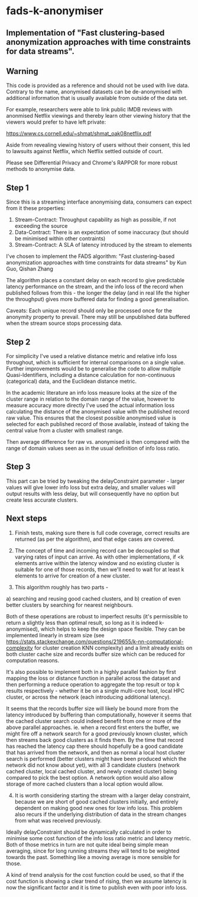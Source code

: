 # fads-k-anonymiser
## Implementation of "Fast clustering-based anonymization approaches with time constraints for data streams".

Warning
-------

This code is provided as a reference and should not be used with live
data. Contrary to the name, anonymised datasets can be de-anonymised with
additional information that is usually available from outside of the data set.

For example, researchers were able to link public IMDB reviews with anonmised
Netflix viewings and thereby learn other viewing history that the viewers would
prefer to have left private:

https://www.cs.cornell.edu/~shmat/shmat_oak08netflix.pdf

Aside from revealing viewing history of users without their consent, this led
to lawsuits against Netflix, which Netflix settled outside of court.

Please see Differential Privacy and Chrome's RAPPOR for more robust methods to
anonymise data.

Step 1
------

Since this is a streaming interface anonymising data, consumers can expect from
it these properties:

1) Stream-Contract: Throughput capability as high as possible, if not exceeding
the source
2) Data-Contract: There is an expectation of some inaccuracy (but should be
minimised within other contraints)
3) Stream-Contract: A SLA of latency introduced by the stream to elements

I've chosen to implement the FADS algorithm: "Fast clustering-based
anonymization approaches with time constraints for data streams" by Kun Guo,
Qishan Zhang

The algorithm places a constant delay on each record to give predictable
latency performance on the stream, and the info loss of the record when
published follows from this - the longer the delay (and in real life the higher
the throughput) gives more buffered data for finding a good generalisation.

Caveats:
Each unique record should only be processed once for the anonymity property
to prevail.
There may still be unpublished data buffered when the stream source stops
processing data.

Step 2
------

For simplicity I've used a relative distance metric and relative info loss
throughout, which is sufficient for internal comparisons on a single value.
Further improvements would be to generalise the code to allow multiple
Quasi-Identifiers, including a distance calculation for non-continuous
(categorical) data, and the Euclidean distance metric.

In the academic literature an info loss measure looks at the size of the
cluster range in relation to the domain range of the value, however to measure
accuracy more directly I've used the actual information loss calculating the
distance of the anonymised value with the published record raw value. This
ensures that the closest possible anonymised value is selected for each
published record of those available, instead of taking the central value from a
cluster with smallest range.

Then average difference for raw vs. anonymised is then compared with the range
of domain values seen as in the usual definition of info loss ratio.

Step 3
------

This part can be tried by tweaking the delayConstraint parameter - larger
values will give lower info loss but extra delay, and smaller values will
output results with less delay, but will consequently have no option but create
less accurate clusters.

Next steps
----------

1. Finish tests, making sure there is full code coverage, correct results are
returned (as per the algorithm), and that edge cases are covered.

2. The concept of time and incoming record can be decoupled so that varying
rates of input can arrive. As with other implementations, if <k elements arrive
within the latency window and no existing cluster is suitable for one of those
records, then we'll need to wait for at least k elements to arrive for creation
of a new cluster.

3. This algorithm roughly has two parts -

a) searching and reusing good cached clusters, and
b) creation of even better clusters by searching for nearest neighbours.

Both of these operations are robust to imperfect results (it's permissible to
return a slightly less than optimal result, so long as it is indeed
k-anonymised), which helps to keep the design space flexible. They can be
implemented linearly in stream size (see
https://stats.stackexchange.com/questions/219655/k-nn-computational-complexity
for cluster creation KNN complexity) and a limit already exists on both cluster
cache size and records buffer size which can be reduced for computation
reasons.

It's also possible to implement both in a highly parallel fashion by first
mapping the loss or distance function in parallel across the dataset and then
performing a reduce operation to aggregate the top result or top k results
respectively - whether it be on a single multi-core host, local HPC cluster, or
across the network (each introducing additional latency).

It seems that the records buffer size will likely be bound more from the
latency introduced by buffering than computationally, however it seems that the
cached cluster search could indeed benefit from one or more of the above
parallel approaches.  ie. when a record first enters the buffer, we might fire
off a network search for a good previously known cluster, which then streams
back good clusters as it finds them. By the time that record has reached the
latency cap there should hopefully be a good candidate that has arrived from
the network, and then as normal a local host cluster search is performed
(better clusters might have been produced which the network did not know about
yet), with all 3 candidate clusters (network cached cluster, local cached
cluster, and newly created cluster) being compared to pick the best option.  A
network option would also allow storage of more cached clusters than a local
option would allow.

4. It is worth considering starting the stream with a larger delay constraint,
because we are short of good cached clusters initially, and entirely dependent
on making good new ones for low info loss. This problem also recurs if the
underlying distribution of data in the stream changes from what was received
previously.

Ideally delayConstraint should be dynamically calculated in order to minimise
some cost function of the info loss ratio metric and latency metric. Both of
those metrics in turn are not quite ideal being simple mean averaging, since
for long running streams they will tend to be weighted towards the past.
Something like a moving average is more sensible for those.

A kind of trend analysis for the cost function could be used, so that if the
cost function is showing a clear trend of rising, then we assume latency is now
the significant factor and it is time to publish even with poor info loss.

